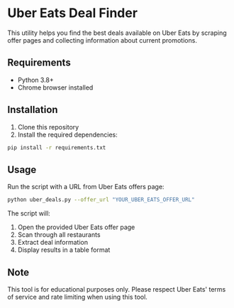 # Uber Eats Deal Finder

This utility helps you find the best deals available on Uber Eats by scraping offer pages and collecting information about current promotions.

## Requirements

- Python 3.8+
- Chrome browser installed

## Installation

1. Clone this repository
2. Install the required dependencies:
```bash
pip install -r requirements.txt
```

## Usage

Run the script with a URL from Uber Eats offers page:

```bash
python uber_deals.py --offer_url "YOUR_UBER_EATS_OFFER_URL"
```

The script will:
1. Open the provided Uber Eats offer page
2. Scan through all restaurants
3. Extract deal information
4. Display results in a table format

## Note

This tool is for educational purposes only. Please respect Uber Eats' terms of service and rate limiting when using this tool. 
